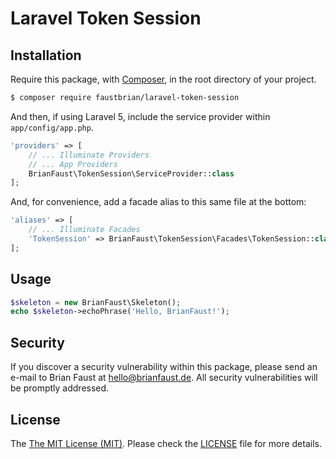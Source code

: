 # Laravel Token Session

## Installation

Require this package, with [Composer](https://getcomposer.org/), in the root directory of your project.

``` bash
$ composer require faustbrian/laravel-token-session
```

And then, if using Laravel 5, include the service provider within `app/config/app.php`.

``` php
'providers' => [
    // ... Illuminate Providers
    // ... App Providers
    BrianFaust\TokenSession\ServiceProvider::class
];
```

And, for convenience, add a facade alias to this same file at the bottom:

``` php
'aliases' => [
    // ... Illuminate Facades
    'TokenSession' => BrianFaust\TokenSession\Facades\TokenSession::class
];
```

## Usage

``` php
$skeleton = new BrianFaust\Skeleton();
echo $skeleton->echoPhrase('Hello, BrianFaust!');
```

## Security

If you discover a security vulnerability within this package, please send an e-mail to Brian Faust at hello@brianfaust.de. All security vulnerabilities will be promptly addressed.

## License

The [The MIT License (MIT)](LICENSE). Please check the [LICENSE](LICENSE) file for more details.
